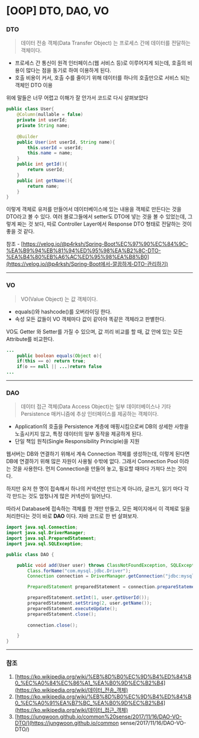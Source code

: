 # [OOP] DTO, DAO, VO

### DTO

> 데이터 전송 객체(Data Transfer Object) 는 프로세스 간에 데이터를 전달하는 객체이다.

- 프로세스 간 통신이 원격 인터페이스(웹 서비스 등)로 이루어지게 되는데, 호출의 비용이 많다는 점을 동기로 하여 이용하게 된다.
- 호출 비용이 커서, 호출 수를 줄이기 위해 데이터를 하나의 호출만으로 서비스 되는 객체인 DTO 이용

위에 말들은 너무 어렵고 이해가 잘 안가서 코드로 다시 살펴보았다

```java
public class User{
    @Column(nullable = false)
    private int userId;
    private String name;
    
    @Builder
    public User(int userId, String name){
        this.userId = userId;
        this.name = name;
    }
    public int getId(){
        return userId;
    }
    public int getName(){
        return name;
    }
}
```

이렇게 객체로 유저를 만들어서 데이터베이스에 있는 내용을 객체로 만든다는 것을 DTO라고 볼 수 있다. 여러 블로그들에서 setter도 DTO에 넣는 것을 볼 수 있었는데, 그렇게 짜는 것 보다, 따로 Controller Layer에서 Response DTO 형태로 전달하는 것이 좋을 것 같다.

참조 - [https://velog.io/@p4rksh/Spring-Boot%EC%97%90%EC%84%9C-%EA%B9%94%EB%81%94%ED%95%98%EA%B2%8C-DTO-%EA%B4%80%EB%A6%AC%ED%95%98%EA%B8%B0](https://velog.io/@p4rksh/Spring-Boot에서-깔끔하게-DTO-관리하기)

------

### VO

> VO(Value Object) 는 값 객체이다.

- equals()와 hashcode()를 오버라이딩 한다.
- 속성 모든 값들이 VO 객체마다 값이 같아야 똑같은 객체라고 판별한다.

VO도 Getter 와 Setter를 가질 수 있으며, 값 끼리 비교를 할 때, 값 안에 있는 모든 Attribute를 비교한다.

```java
...
    public boolean equals(Object o){
    if(this == o) return true;
    if(o == null || ...)return false
...
```

------

### DAO

> 데이터 접근 객체(Data Access Object)는 일부 데이터베이스나 기타 Persistence 매커니즘에 추상 인터페이스를 제공하는 객체이다.

- Application의 호출을 Persistence 계층에 매핑시킴으로써 DB의 상세한 사항을 노출시키지 않고, 특정 데이터의 일부 동작을 제공하게 된다.
- 단일 책임 원칙(Single Responsibility Principle)을 지원

웹서버는 DB와 연결하기 위해서 계속 Connection 객체를 생성하는데, 이렇게 된다면 DB에 연결하기 위해 많은 자원이 사용될 수밖에 없다. 그래서 Connection Pool 이라는 것을 사용한다. 먼저 Connection을 만들어 놓고, 필요할 때마다 가져다 쓰는 것이다.

하지만 유저 한 명이 접속해서 하나의 커넥션만 만드는게 아니라, 글쓰기, 읽기 마다 각각 만드는 것도 엄청나게 많은 커넥션이 일어난다.

따라서 Database에 접속하는 객체를 한 개만 만들고, 모든 페이지에서 이 객체로 일을 처리한다는 것이 바로 **DAO** 이다. 자바 코드로 한 번 살펴보자.

```java
import java.sql.Connection;
import java.sql.DriverManager;
import java.sql.PreparedStatement;
import java.sql.SQLException;

public class DAO {

    public void add(User user) throws ClassNotFoundException, SQLException {
        Class.forName("com.mysql.jdbc.Driver");
        Connection connection = DriverManager.getConnection("jdbc:mysql://localhost/test", "root", "root");

        PreparedStatement preparedStatement = connection.prepareStatement("insert into users(id,name) value(?,?)");

        preparedStatement.setInt(1, user.getUserId());
        preparedStatement.setString(2, user.getName());
        preparedStatement.executeUpdate();
        preparedStatement.close();
        
        connection.close();

    }
}
```

------

### 참조

1. [https://ko.wikipedia.org/wiki/%EB%8D%B0%EC%9D%B4%ED%84%B0_%EC%A0%84%EC%86%A1_%EA%B0%9D%EC%B2%B4](https://ko.wikipedia.org/wiki/데이터_전송_객체)
2. [https://ko.wikipedia.org/wiki/%EB%8D%B0%EC%9D%B4%ED%84%B0_%EC%A0%91%EA%B7%BC_%EA%B0%9D%EC%B2%B4](https://ko.wikipedia.org/wiki/데이터_접근_객체)
3. [https://jungwoon.github.io/common%20sense/2017/11/16/DAO-VO-DTO/](https://jungwoon.github.io/common sense/2017/11/16/DAO-VO-DTO/)
